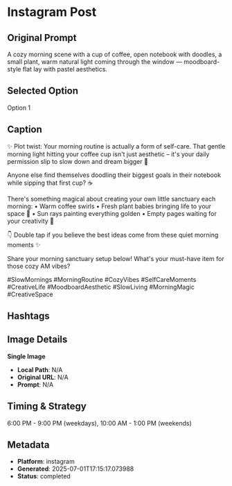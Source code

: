 # Instagram Post

## Original Prompt
A cozy morning scene with a cup of coffee, open notebook with doodles, a small plant, warm natural light coming through the window — moodboard-style flat lay with pastel aesthetics.

## Selected Option
Option 1

## Caption
✨ Plot twist: Your morning routine is actually a form of self-care. That gentle morning light hitting your coffee cup isn't just aesthetic – it's your daily permission slip to slow down and dream bigger 🌅

Anyone else find themselves doodling their biggest goals in their notebook while sipping that first cup? ☕️

There's something magical about creating your own little sanctuary each morning:
• Warm coffee swirls
• Fresh plant babies bringing life to your space 🌱
• Sun rays painting everything golden
• Empty pages waiting for your creativity 📔

👇 Double tap if you believe the best ideas come from these quiet morning moments ✨

Share your morning sanctuary setup below! What's your must-have item for those cozy AM vibes? 

#SlowMornings #MorningRoutine #CozyVibes #SelfCareMoments #CreativeLife #MoodboardAesthetic #SlowLiving #MorningMagic #CreativeSpace

## Hashtags


## Image Details
**Single Image**
- **Local Path**: N/A
- **Original URL**: N/A
- **Prompt**: N/A

## Timing & Strategy
6:00 PM - 9:00 PM (weekdays), 10:00 AM - 1:00 PM (weekends)

## Metadata
- **Platform**: instagram
- **Generated**: 2025-07-01T17:15:17.073988
- **Status**: completed
